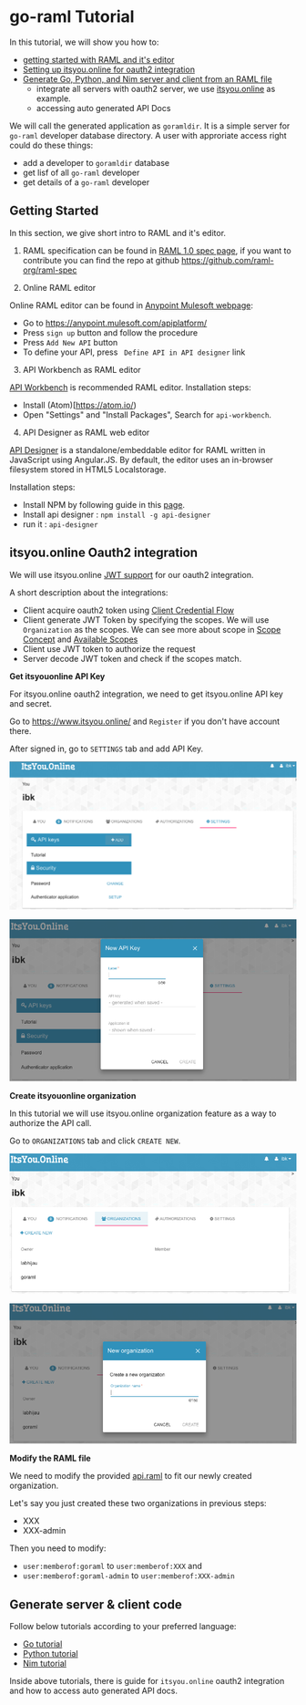 # go-raml Tutorial

In this tutorial, we will show you how to:

* [getting started with RAML and it's editor](#getting-started)
* [Setting up itsyou.online for oauth2 integration](#itsyouonline-oauth2-integration)
* [Generate Go, Python, and Nim server and client from an RAML file](#generate-server--client-code)
     * integrate all servers with oauth2 server, we use [itsyou.online](https://www.itsyou.online/) as example.
     * accessing auto generated API Docs

We will call the generated application as `goramldir`.
It is a simple server for `go-raml` developer database directory.
A user with approriate access right could do these things:

- add a developer to `goramldir` database
- get lisf of all `go-raml` developer
- get details of a `go-raml` developer

## Getting Started

In this section, we give short intro to RAML and it's editor.

1. RAML specification can be found in [RAML 1.0 spec page](http://raml.org/raml-10-spec), if you want to contribute
  you can find the repo at github https://github.com/raml-org/raml-spec

2. Online RAML editor
   
  Online RAML editor can be found in [Anypoint Mulesoft webpage](https://anypoint.mulesoft.com/apiplatform/):
  
  - Go to https://anypoint.mulesoft.com/apiplatform/
  - Press `sign up` button and follow the procedure
  - Press `Add New API` button
  - To define your API, press ` Define API in API designer` link 
   

3. API Workbench as RAML editor

  [API Workbench](http://apiworkbench.com/) is recommended RAML editor. Installation steps:
  
  - Install (Atom)[https://atom.io/)
  - Open "Settings" and "Install Packages", Search for `api-workbench`.

4. API Designer as RAML web editor

  [API Designer](https://github.com/mulesoft/api-designer) is a standalone/embeddable editor for RAML written in JavaScript using Angular.JS.
  By default, the editor uses an in-browser filesystem stored in HTML5 Localstorage.
  
  Installation steps:
  
  - Install NPM by following guide in this [page](https://docs.npmjs.com/getting-started/installing-node).
  - Install api designer : `npm install -g api-designer`
  - run it : `api-designer`


## itsyou.online Oauth2 integration

We will use itsyou.online [JWT support](https://gig.gitbooks.io/itsyouonline/content/oauth2/jwt.html)
for our oauth2 integration.

A short description about the integrations:

- Client acquire oauth2 token using [Client Credential Flow](https://gig.gitbooks.io/itsyouonline/content/oauth2/oauth2.html)
- Client generate JWT Token by specifying the scopes. We will use `Organization` as the scopes.
  We can see more about scope in [Scope Concept](https://gig.gitbooks.io/itsyouonline/content/oauth2/scopes.html) and
  [Available Scopes](https://gig.gitbooks.io/itsyouonline/content/oauth2/availableScopes.html)
- Client use JWT token to authorize the request
- Server decode JWT token and check if the scopes match.

**Get itsyouonline API Key**

For itsyou.online oauth2 integration, we need to get itsyou.online API key and secret.

Go to https://www.itsyou.online/ and `Register` if you don't have account there.

After signed in, go to `SETTINGS` tab and add API Key.

![Setting tab](./images/settings.png)

![add API Key](./images/add_api_key.png?raw=true)


**Create itsyouonline organization**

In this tutorial we will use itsyou.online organization feature as a way to authorize the API call.

Go to `ORGANIZATIONS` tab and click `CREATE NEW`.

![Organizations tab](./images/organizations.png)

![Add organization](./images/organizations_add.png)


**Modify the RAML file**

We need to modify the provided [api.raml](api.raml) to fit our newly created organization.

Let's say you just created these two organizations in previous steps:

- XXX
- XXX-admin

Then you need to modify:

- `user:memberof:goraml` to `user:memberof:XXX` and
- `user:memberof:goraml-admin` to `user:memberof:XXX-admin`


## Generate server & client code

Follow below tutorials according to your preferred language:

- [Go tutorial](./go/README.md)
- [Python tutorial](./python/README.md)
- [Nim tutorial](./nim/README.md)

Inside above tutorials, there is guide for `itsyou.online` oauth2 integration and how to access auto generated API docs.



